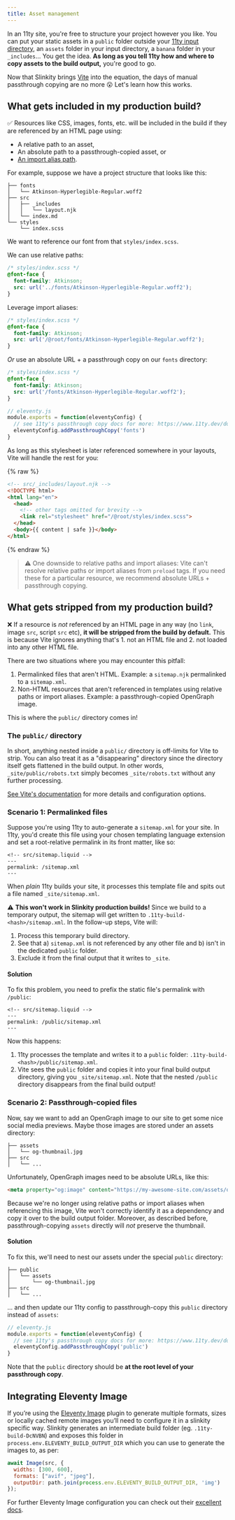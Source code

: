 ```yaml
---
title: Asset management
---
```


In an 11ty site, you're free to structure your project however you like. You can put your static assets in a `public` folder outside your [11ty input directory]((https://www.11ty.dev/docs/config/#input-directory)), an `assets` folder in your input directory, a `banana` folder in your `_includes`... You get the idea. **As long as you tell 11ty how and where to copy assets to the build output,** you're good to go.

Now that Slinkity brings [Vite](https://vitejs.dev/) into the equation, the days of manual passthrough copying are no more 😮 Let's learn how this works.

## What gets included in my production build?

✅ Resources like CSS, images, fonts, etc. will be included in the build if they are referenced by an HTML page using:

- A relative path to an asset,
- An absolute path to a passthrough-copied asset, or
- [An import alias path](/docs/import-aliases).

For example, suppose we have a project structure that looks like this:

```plaintext
├── fonts
│   └── Atkinson-Hyperlegible-Regular.woff2
├── src
│   ├── _includes
│   │   └── layout.njk
│   └── index.md
└── styles
    └── index.scss
```

We want to reference our font from that `styles/index.scss`.

We can use relative paths:

```css
/* styles/index.scss */
@font-face {
  font-family: Atkinson;
  src: url('../fonts/Atkinson-Hyperlegible-Regular.woff2');
}
```

Leverage import aliases:

```css
/* styles/index.scss */
@font-face {
  font-family: Atkinson;
  src: url('/@root/fonts/Atkinson-Hyperlegible-Regular.woff2');
}
```

_Or_ use an absolute URL + a passthrough copy on our `fonts` directory:

```css
/* styles/index.scss */
@font-face {
  font-family: Atkinson;
  src: url('/fonts/Atkinson-Hyperlegible-Regular.woff2');
}
```

```js
// eleventy.js
module.exports = function(eleventyConfig) {
  // see 11ty's passthrough copy docs for more: https://www.11ty.dev/docs/copy/
  eleventyConfig.addPassthroughCopy('fonts')
}
```

As long as this stylesheet is later referenced somewhere in your layouts, Vite will handle the rest for you:

{% raw %}
```html
<!-- src/_includes/layout.njk -->
<!DOCTYPE html>
<html lang="en">
  <head>
    <!-- other tags omitted for brevity -->
    <link rel="stylesheet" href="/@root/styles/index.scss">
  </head>
  <body>{{ content | safe }}</body>
</html>
```
{% endraw %}

> ⚠️ One downside to relative paths and import aliases: Vite can't resolve relative paths or import aliases from `preload` tags. If you need these for a particular resource, we recommend absolute URLs + passthrough copying.

## What gets stripped from my production build?

❌ If a resource is _not_ referenced by an HTML page in any way (no `link`, image `src`, script `src` etc), **it will be stripped from the build by default.** This is because Vite ignores anything that's 1. not an HTML file and 2. not loaded into any other HTML file.

There are two situations where you may encounter this pitfall:

1. Permalinked files that aren't HTML. Example: a `sitemap.njk` permalinked to a `sitemap.xml`.
2. Non-HTML resources that aren't referenced in templates using relative paths or import aliases. Example: a passthrough-copied OpenGraph image.

This is where the `public/` directory comes in!

### The `public/` directory

In short, anything nested inside a `public/` directory is off-limits for Vite to strip. You can also treat it as a "disappearing" directory since the directory itself gets flattened in the build output. In other words, `_site/public/robots.txt` simply becomes `_site/robots.txt` without any further processing.

[See Vite's documentation](https://vitejs.dev/guide/assets.html#the-public-directory) for more details and configuration options.

### Scenario 1: Permalinked files

Suppose you're using 11ty to auto-generate a `sitemap.xml` for your site. In 11ty, you'd create this file using your chosen templating language extension and set a root-relative permalink in its front matter, like so:

```liquid
<!-- src/sitemap.liquid -->
---
permalink: /sitemap.xml
---
```

When _plain_ 11ty builds your site, it processes this template file and spits out a file named `_site/sitemap.xml`.

⚠️ **This won't work in Slinkity production builds!** Since we build to a temporary output, the sitemap will get written to `.11ty-build-<hash>/sitemap.xml`. In the follow-up steps, Vite will:

1. Process this temporary build directory.
2. See that a) `sitemap.xml` is not referenced by any other file and b) isn't in the dedicated `public` folder.
3. Exclude it from the final output that it writes to `_site`.

#### Solution

To fix this problem, you need to prefix the static file's permalink with `/public`:

```liquid
<!-- src/sitemap.liquid -->
---
permalink: /public/sitemap.xml
---
```

Now this happens:

1. 11ty processes the template and writes it to a `public` folder: `.11ty-build-<hash>/public/sitemap.xml`.
2. Vite sees the `public` folder and copies it into your final build output directory, giving you `_site/sitemap.xml`. Note that the nested `/public` directory disappears from the final build output!

### Scenario 2: Passthrough-copied files

Now, say we want to add an OpenGraph image to our site to get some nice social media previews. Maybe those images are stored under an assets directory:

```plaintext
├── assets
│   └── og-thumbnail.jpg
├── src
│   └── ...
```

Unfortunately, OpenGraph images need to be absolute URLs, like this:

```html
<meta property="og:image" content="https://my-awesome-site.com/assets/og-thumbnail.jpg">
```

Because we're no longer using relative paths or import aliases when referencing this image, Vite won't correctly identify it as a dependency and copy it over to the build output folder. Moreover, as described before, passthrough-copying `assets` directly will _not_ preserve the thumbnail.

#### Solution

To fix this, we'll need to nest our assets under the special `public` directory:

```plaintext
├── public
│   └── assets
│       └── og-thumbnail.jpg
├── src
│   └── ...
```

... and then update our 11ty config to passthrough-copy this `public` directory instead of `assets`:

```js
// eleventy.js
module.exports = function(eleventyConfig) {
  // see 11ty's passthrough copy docs for more: https://www.11ty.dev/docs/copy/
  eleventyConfig.addPassthroughCopy('public')
}
```

Note that the `public` directory should be **at the root level of your passthrough copy**.

## Integrating Eleventy Image
If you’re using the [Eleventy Image](https://www.11ty.dev/docs/plugins/image/) plugin to generate multiple formats, sizes or locally cached remote images you’ll need to configure it in a slinkity specific way. Slinkity generates an intermediate build folder (eg. `.11ty-build-DcNVBN`) and exposes this folder in `process.env.ELEVENTY_BUILD_OUTPUT_DIR` which you can use to generate the images to, as per:

```js
await Image(src, {
  widths: [300, 600],
  formats: ["avif", "jpeg"],
  outputDir: path.join(process.env.ELEVENTY_BUILD_OUTPUT_DIR, 'img')
});
```

For further Eleventy Image configuration you can check out their [excellent docs](https://www.11ty.dev/docs/plugins/image/).
